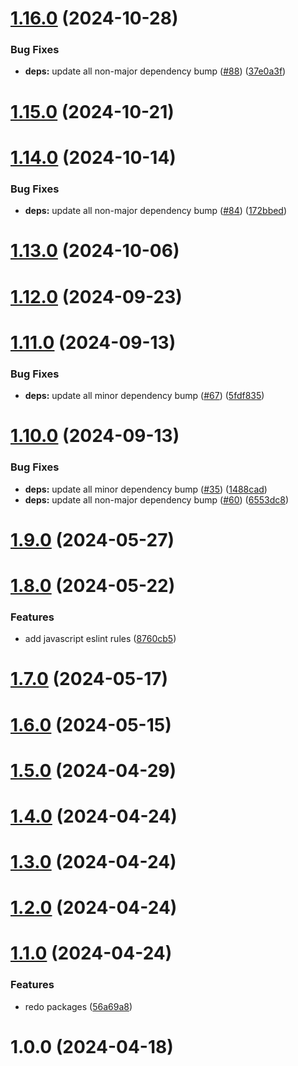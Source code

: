 

# [1.16.0](https://github.com/FRSOURCE/toolkit/compare/@frsource/prettier-config-v1.15.0...${npm.name}-v1.16.0) (2024-10-28)


### Bug Fixes

* **deps:** update all non-major dependency bump ([#88](https://github.com/FRSOURCE/toolkit/issues/88)) ([37e0a3f](https://github.com/FRSOURCE/toolkit/commit/37e0a3f2fa9585a1ac65d8f6c62a866a5514a15a))

# [1.15.0](https://github.com/FRSOURCE/toolkit/compare/@frsource/prettier-config-v1.14.0...${npm.name}-v1.15.0) (2024-10-21)

# [1.14.0](https://github.com/FRSOURCE/toolkit/compare/@frsource/prettier-config-v1.13.0...${npm.name}-v1.14.0) (2024-10-14)


### Bug Fixes

* **deps:** update all non-major dependency bump ([#84](https://github.com/FRSOURCE/toolkit/issues/84)) ([172bbed](https://github.com/FRSOURCE/toolkit/commit/172bbed31dd5283eabb73757f00ecf2b76dc5a8a))

# [1.13.0](https://github.com/FRSOURCE/toolkit/compare/@frsource/prettier-config-v1.12.0...${npm.name}-v1.13.0) (2024-10-06)

# [1.12.0](https://github.com/FRSOURCE/toolkit/compare/@frsource/prettier-config-v1.11.0...${npm.name}-v1.12.0) (2024-09-23)

# [1.11.0](https://github.com/FRSOURCE/toolkit/compare/@frsource/prettier-config-v1.10.0...${npm.name}-v1.11.0) (2024-09-13)


### Bug Fixes

* **deps:** update all minor dependency bump ([#67](https://github.com/FRSOURCE/toolkit/issues/67)) ([5fdf835](https://github.com/FRSOURCE/toolkit/commit/5fdf83530f3f29d81e40282454422a9e214bf889))

# [1.10.0](https://github.com/FRSOURCE/toolkit/compare/@frsource/prettier-config-v1.9.0...${npm.name}-v1.10.0) (2024-09-13)


### Bug Fixes

* **deps:** update all minor dependency bump ([#35](https://github.com/FRSOURCE/toolkit/issues/35)) ([1488cad](https://github.com/FRSOURCE/toolkit/commit/1488cadec82855f7b10d0da2d97ce087287c6024))
* **deps:** update all non-major dependency bump ([#60](https://github.com/FRSOURCE/toolkit/issues/60)) ([6553dc8](https://github.com/FRSOURCE/toolkit/commit/6553dc86da9de87d07fb4417c54ca5ac4aeb393e))

# [1.9.0](https://github.com/FRSOURCE/toolkit/compare/@frsource/prettier-config-v1.8.0...${npm.name}-v1.9.0) (2024-05-27)

# [1.8.0](https://github.com/FRSOURCE/toolkit/compare/@frsource/prettier-config-v1.7.0...${npm.name}-v1.8.0) (2024-05-22)


### Features

* add javascript eslint rules ([8760cb5](https://github.com/FRSOURCE/toolkit/commit/8760cb50aaa52cee076f59ac80b46eab81d4bf90))

# [1.7.0](https://github.com/FRSOURCE/toolkit/compare/@frsource/prettier-config-v1.6.0...${npm.name}-v1.7.0) (2024-05-17)

# [1.6.0](https://github.com/FRSOURCE/toolkit/compare/@frsource/prettier-config-v1.5.0...${npm.name}-v1.6.0) (2024-05-15)

# [1.5.0](https://github.com/FRSOURCE/toolkit/compare/@frsource/prettier-config-v1.4.0...${npm.name}-v1.5.0) (2024-04-29)

# [1.4.0](https://github.com/FRSOURCE/toolkit/compare/@frsource/prettier-config-v1.3.0...${npm.name}-v1.4.0) (2024-04-24)

# [1.3.0](https://github.com/FRSOURCE/toolkit/compare/@frsource/prettier-config-v1.2.0...${npm.name}-v1.3.0) (2024-04-24)

# [1.2.0](https://github.com/FRSOURCE/toolkit/compare/@frsource/prettier-config-v1.1.0...${npm.name}-v1.2.0) (2024-04-24)

# [1.1.0](https://github.com/FRSOURCE/toolkit/compare/@frsource/prettier-config-v1.0.0...${npm.name}-v1.1.0) (2024-04-24)


### Features

* redo packages ([56a69a8](https://github.com/FRSOURCE/toolkit/commit/56a69a85ec9e0e31c2d6e5dcabd51aeb7489a2f2))

# 1.0.0 (2024-04-18)
